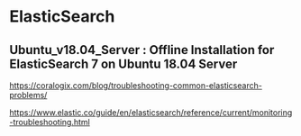 # ElasticSearch

## Ubuntu_v18.04_Server : Offline Installation for ElasticSearch 7 on Ubuntu 18.04 Server

https://coralogix.com/blog/troubleshooting-common-elasticsearch-problems/


https://www.elastic.co/guide/en/elasticsearch/reference/current/monitoring-troubleshooting.html
